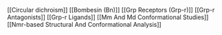 [[Circular dichroism]]
[[Bombesin (Bn)]]
[[Grp Receptors (Grp-r)]]
[[Grp-r Antagonists]]
[[Grp-r Ligands]]
[[Mm And Md Conformational Studies]]
[[Nmr-based Structural And Conformational Analysis]]
